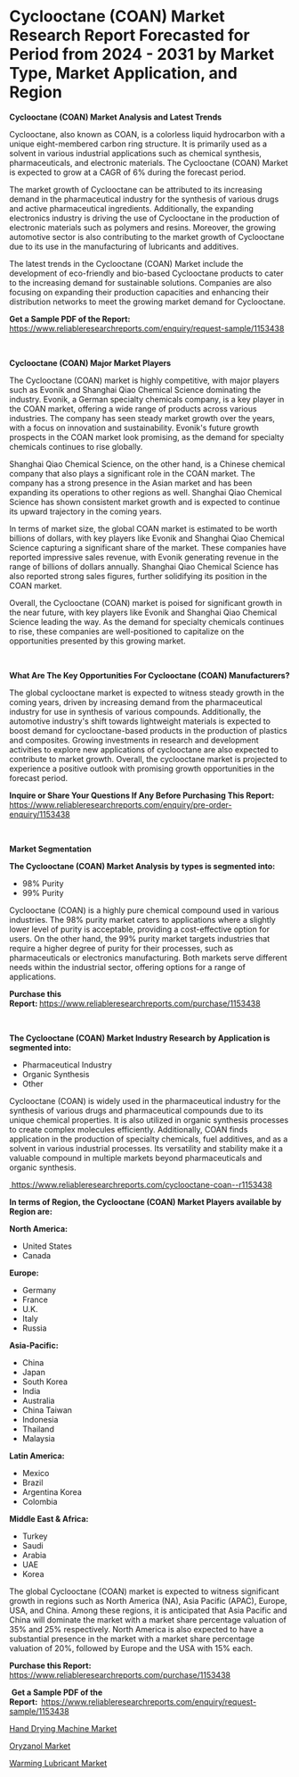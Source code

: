 <p><h1>Cyclooctane (COAN) Market Research Report Forecasted for Period from 2024 -  2031 by Market Type, Market Application, and Region</h1></p><p><strong>Cyclooctane (COAN) Market Analysis and Latest Trends</strong></p>
<p><p>Cyclooctane, also known as COAN, is a colorless liquid hydrocarbon with a unique eight-membered carbon ring structure. It is primarily used as a solvent in various industrial applications such as chemical synthesis, pharmaceuticals, and electronic materials. The Cyclooctane (COAN) Market is expected to grow at a CAGR of 6% during the forecast period.</p><p>The market growth of Cyclooctane can be attributed to its increasing demand in the pharmaceutical industry for the synthesis of various drugs and active pharmaceutical ingredients. Additionally, the expanding electronics industry is driving the use of Cyclooctane in the production of electronic materials such as polymers and resins. Moreover, the growing automotive sector is also contributing to the market growth of Cyclooctane due to its use in the manufacturing of lubricants and additives.</p><p>The latest trends in the Cyclooctane (COAN) Market include the development of eco-friendly and bio-based Cyclooctane products to cater to the increasing demand for sustainable solutions. Companies are also focusing on expanding their production capacities and enhancing their distribution networks to meet the growing market demand for Cyclooctane.</p></p>
<p><strong>Get a Sample PDF of the Report:&nbsp;</strong> <a href="https://www.reliableresearchreports.com/enquiry/request-sample/1153438">https://www.reliableresearchreports.com/enquiry/request-sample/1153438</a></p>
<p>&nbsp;</p>
<p><strong>Cyclooctane (COAN) Major Market Players</strong></p>
<p><p>The Cyclooctane (COAN) market is highly competitive, with major players such as Evonik and Shanghai Qiao Chemical Science dominating the industry. Evonik, a German specialty chemicals company, is a key player in the COAN market, offering a wide range of products across various industries. The company has seen steady market growth over the years, with a focus on innovation and sustainability. Evonik's future growth prospects in the COAN market look promising, as the demand for specialty chemicals continues to rise globally.</p><p>Shanghai Qiao Chemical Science, on the other hand, is a Chinese chemical company that also plays a significant role in the COAN market. The company has a strong presence in the Asian market and has been expanding its operations to other regions as well. Shanghai Qiao Chemical Science has shown consistent market growth and is expected to continue its upward trajectory in the coming years.</p><p>In terms of market size, the global COAN market is estimated to be worth billions of dollars, with key players like Evonik and Shanghai Qiao Chemical Science capturing a significant share of the market. These companies have reported impressive sales revenue, with Evonik generating revenue in the range of billions of dollars annually. Shanghai Qiao Chemical Science has also reported strong sales figures, further solidifying its position in the COAN market.</p><p>Overall, the Cyclooctane (COAN) market is poised for significant growth in the near future, with key players like Evonik and Shanghai Qiao Chemical Science leading the way. As the demand for specialty chemicals continues to rise, these companies are well-positioned to capitalize on the opportunities presented by this growing market.</p></p>
<p>&nbsp;</p>
<p><strong>What Are The Key Opportunities For Cyclooctane (COAN) Manufacturers?</strong></p>
<p><p>The global cyclooctane market is expected to witness steady growth in the coming years, driven by increasing demand from the pharmaceutical industry for use in synthesis of various compounds. Additionally, the automotive industry's shift towards lightweight materials is expected to boost demand for cyclooctane-based products in the production of plastics and composites. Growing investments in research and development activities to explore new applications of cyclooctane are also expected to contribute to market growth. Overall, the cyclooctane market is projected to experience a positive outlook with promising growth opportunities in the forecast period.</p></p>
<p><strong>Inquire or Share Your Questions If Any Before Purchasing This Report:</strong> <a href="https://www.reliableresearchreports.com/enquiry/pre-order-enquiry/1153438">https://www.reliableresearchreports.com/enquiry/pre-order-enquiry/1153438</a></p>
<p>&nbsp;</p>
<p><strong>Market Segmentation</strong></p>
<p><strong>The Cyclooctane (COAN) Market Analysis by types is segmented into:</strong></p>
<p><ul><li>98% Purity</li><li>99% Purity</li></ul></p>
<p><p>Cyclooctane (COAN) is a highly pure chemical compound used in various industries. The 98% purity market caters to applications where a slightly lower level of purity is acceptable, providing a cost-effective option for users. On the other hand, the 99% purity market targets industries that require a higher degree of purity for their processes, such as pharmaceuticals or electronics manufacturing. Both markets serve different needs within the industrial sector, offering options for a range of applications.</p></p>
<p><strong>Purchase this Report:&nbsp;</strong><a href="https://www.reliableresearchreports.com/purchase/1153438">https://www.reliableresearchreports.com/purchase/1153438</a></p>
<p>&nbsp;</p>
<p><strong>The Cyclooctane (COAN) Market Industry Research by Application is segmented into:</strong></p>
<p><ul><li>Pharmaceutical Industry</li><li>Organic Synthesis</li><li>Other</li></ul></p>
<p><p>Cyclooctane (COAN) is widely used in the pharmaceutical industry for the synthesis of various drugs and pharmaceutical compounds due to its unique chemical properties. It is also utilized in organic synthesis processes to create complex molecules efficiently. Additionally, COAN finds application in the production of specialty chemicals, fuel additives, and as a solvent in various industrial processes. Its versatility and stability make it a valuable compound in multiple markets beyond pharmaceuticals and organic synthesis.</p></p>
<p><a href="https://www.reliableresearchreports.com/cyclooctane-coan--r1153438">&nbsp;https://www.reliableresearchreports.com/cyclooctane-coan--r1153438</a></p>
<p><strong>In terms of Region, the Cyclooctane (COAN) Market Players available by Region are:</strong></p>
<p>
    <p> <strong> North America: </strong>
        <ul>
            <li>United States</li>
            <li>Canada</li>
        </ul>
        </p> 
    <p> <strong> Europe: </strong>
        <ul>
            <li>Germany</li>
            <li>France</li>
            <li>U.K.</li>
            <li>Italy</li>
            <li>Russia</li>
        </ul>
        </p> 
    <p> <strong> Asia-Pacific: </strong>
        <ul>
            <li>China</li>
            <li>Japan</li>
            <li>South Korea</li>
            <li>India</li>
            <li>Australia</li>
            <li>China Taiwan</li>
            <li>Indonesia</li>
            <li>Thailand</li>
            <li>Malaysia</li>
        </ul>
        </p> 
    <p> <strong> Latin America: </strong>
        <ul>
            <li>Mexico</li>
            <li>Brazil</li>
            <li>Argentina Korea</li>
            <li>Colombia</li>
        </ul>
        </p> 
    <p> <strong> Middle East & Africa: </strong>
        <ul>
            <li>Turkey</li>
            <li>Saudi</li>
            <li>Arabia</li>
            <li>UAE</li>
            <li>Korea</li>
        </ul>
    </p>
    </p>
<p><p>The global Cyclooctane (COAN) market is expected to witness significant growth in regions such as North America (NA), Asia Pacific (APAC), Europe, USA, and China. Among these regions, it is anticipated that Asia Pacific and China will dominate the market with a market share percentage valuation of 35% and 25% respectively. North America is also expected to have a substantial presence in the market with a market share percentage valuation of 20%, followed by Europe and the USA with 15% each.</p></p>
<p><strong>Purchase this Report: </strong><a href="https://www.reliableresearchreports.com/purchase/1153438">https://www.reliableresearchreports.com/purchase/1153438</a></p>
<p>&nbsp;<strong>Get a Sample PDF of the Report:&nbsp;&nbsp;</strong><a href="https://www.reliableresearchreports.com/enquiry/request-sample/1153438">https://www.reliableresearchreports.com/enquiry/request-sample/1153438</a></p>
<p><strong></strong></p>
<p><p><a href="https://github.com/sofayahoo2023/Market-Research-Report-List-5/blob/main/hand-drying-machine-market.md">Hand Drying Machine Market</a></p><p><a href="https://medium.com/@raygrimes99/oryzanol-market-research-report-includes-analysis-on-market-size-share-and-growth-rate-at-11-5-90fd8161aa12">Oryzanol Market</a></p><p><a href="https://medium.com/@nyahmertz1962/warming-lubricant-market-size-is-growing-at-cagr-of-13-5-1844521ed03d">Warming Lubricant Market</a></p></p>
